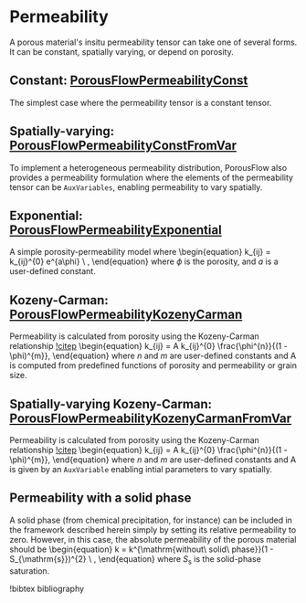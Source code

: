 # Permeability

A porous material's insitu permeability tensor can take one of several forms. It can be constant,
spatially varying, or depend on porosity.

## Constant: [PorousFlowPermeabilityConst](/PorousFlowPermeabilityConst.md)

The simplest case where the permeability tensor is a constant tensor.

## Spatially-varying: [PorousFlowPermeabilityConstFromVar](/PorousFlowPermeabilityConstFromVar.md)

To implement a heterogeneous permeability distribution, PorousFlow also provides a
permeability formulation where the elements of the permeability tensor can be `AuxVariables`,
enabling permeability to vary spatially.

## Exponential: [PorousFlowPermeabilityExponential](/PorousFlowPermeabilityExponential.md)

A simple porosity-permeability model where
\begin{equation}
k_{ij} = k_{ij}^{0} e^{a\phi} \ ,
\end{equation}
where $\phi$ is the porosity, and $a$ is a user-defined constant.

## Kozeny-Carman: [PorousFlowPermeabilityKozenyCarman](/PorousFlowPermeabilityKozenyCarman.md)

Permeability is calculated from porosity using the Kozeny-Carman relationship [!citep](oelkers1996)
\begin{equation}
k_{ij} = A k_{ij}^{0} \frac{\phi^{n}}{(1 - \phi)^{m}},
\end{equation}
where $n$ and $m$ are user-defined constants and A is computed from predefined functions of porosity and permeability or grain size.

## Spatially-varying Kozeny-Carman: [PorousFlowPermeabilityKozenyCarmanFromVar](/PorousFlowPermeabilityKozenyCarmanFromVar.md)

Permeability is calculated from porosity using the Kozeny-Carman relationship [!citep](oelkers1996)
\begin{equation}
k_{ij} = A k_{ij}^{0} \frac{\phi^{n}}{(1 - \phi)^{m}},
\end{equation}
where $n$ and $m$ are user-defined constants and A is given by an `AuxVariable` enabling intial parameters to vary spatially.

## Permeability with a solid phase

A solid phase (from chemical precipitation, for instance) can be included in the framework described
herein simply by setting its relative permeability to zero.  However, in this case, the absolute
permeability of the porous material should be
\begin{equation}
k = k^{\mathrm{without\ solid\ phase}}(1 - S_{\mathrm{s}})^{2} \ ,
\end{equation}
where $S_{\mathrm{s}}$ is the solid-phase saturation.


!bibtex bibliography

